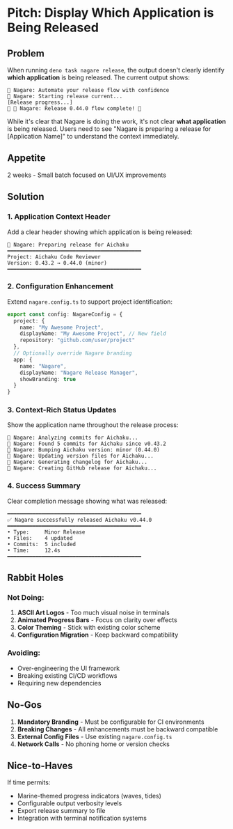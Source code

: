 # Pitch: Display Which Application is Being Released

## Problem

When running `deno task nagare release`, the output doesn't clearly identify **which application** is being released.
The current output shows:

```
🌊 Nagare: Automate your release flow with confidence
🌊 Nagare: Starting release current...
[Release progress...]
🎉 🌊 Nagare: Release 0.44.0 flow complete! 🎉
```

While it's clear that Nagare is doing the work, it's not clear **what application** is being released. Users need to see
"Nagare is preparing a release for [Application Name]" to understand the context immediately.

## Appetite

2 weeks - Small batch focused on UI/UX improvements

## Solution

### 1. **Application Context Header**

Add a clear header showing which application is being released:

```
🌊 Nagare: Preparing release for Aichaku
━━━━━━━━━━━━━━━━━━━━━━━━━━━━━━━━━━━━━━━━━━━
Project: Aichaku Code Reviewer
Version: 0.43.2 → 0.44.0 (minor)
━━━━━━━━━━━━━━━━━━━━━━━━━━━━━━━━━━━━━━━━━━━
```

### 2. **Configuration Enhancement**

Extend `nagare.config.ts` to support project identification:

```typescript
export const config: NagareConfig = {
  project: {
    name: "My Awesome Project",
    displayName: "My Awesome Project", // New field
    repository: "github.com/user/project"
  },
  // Optionally override Nagare branding
  app: {
    name: "Nagare",
    displayName: "Nagare Release Manager",
    showBranding: true
  }
}
```

### 3. **Context-Rich Status Updates**

Show the application name throughout the release process:

```
🌊 Nagare: Analyzing commits for Aichaku...
🌊 Nagare: Found 5 commits for Aichaku since v0.43.2
🌊 Nagare: Bumping Aichaku version: minor (0.44.0)
🌊 Nagare: Updating version files for Aichaku...
🌊 Nagare: Generating changelog for Aichaku...
🌊 Nagare: Creating GitHub release for Aichaku...
```

### 4. **Success Summary**

Clear completion message showing what was released:

```
━━━━━━━━━━━━━━━━━━━━━━━━━━━━━━━━━━━━━━━━━━━
✅ Nagare successfully released Aichaku v0.44.0
━━━━━━━━━━━━━━━━━━━━━━━━━━━━━━━━━━━━━━━━━━━
• Type:     Minor Release
• Files:    4 updated
• Commits:  5 included
• Time:     12.4s
━━━━━━━━━━━━━━━━━━━━━━━━━━━━━━━━━━━━━━━━━━━
```

## Rabbit Holes

### Not Doing:

1. **ASCII Art Logos** - Too much visual noise in terminals
2. **Animated Progress Bars** - Focus on clarity over effects
3. **Color Theming** - Stick with existing color scheme
4. **Configuration Migration** - Keep backward compatibility

### Avoiding:

- Over-engineering the UI framework
- Breaking existing CI/CD workflows
- Requiring new dependencies

## No-Gos

1. **Mandatory Branding** - Must be configurable for CI environments
2. **Breaking Changes** - All enhancements must be backward compatible
3. **External Config Files** - Use existing `nagare.config.ts`
4. **Network Calls** - No phoning home or version checks

## Nice-to-Haves

If time permits:

- Marine-themed progress indicators (waves, tides)
- Configurable output verbosity levels
- Export release summary to file
- Integration with terminal notification systems

